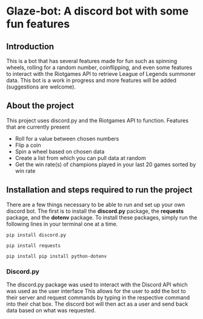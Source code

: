 # Glaze-bot: A discord bot with some fun features
## Introduction
This is a bot that has several features made for fun such as spinning wheels, rolling for a random number, coinflipping, and even some features to interact with the Riotgames API to retrieve League of Legends summoner data. This bot is a work in progress and more features will be added (suggestions are welcome).
## About the project
This project uses discord.py and the Riotgames API to function. 
Features that are currently present
- Roll for a value between chosen numbers
- Flip a coin
- Spin a wheel based on chosen data
- Create a list from which you can pull data at random
- Get the win rate(s) of champions played in your last 20 games sorted by win rate
## Installation and steps required to run the project
There are a few things necessary to be able to run and set up your own discord bot. The first is to install the **discord.py** package, the **requests** package, and the **dotenv** package. To install these packages, simply run the following lines in your terminal one at a time.
```
pip install discord.py
```
```
pip install requests
```
```
pip install pip install python-dotenv
```
### Discord.py
The discord.py package was used to interact with the Discord API which was used as the user interface This allows for the user to add the bot to their server and request commands by typing in the respective command into their chat box. The discord bot will then act as a user and send back data based on what was requested.
